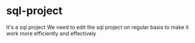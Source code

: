 # sql-project
It's a sql project
We need  to edit the sql project on regular basis to make it work more efficiently and effectively
